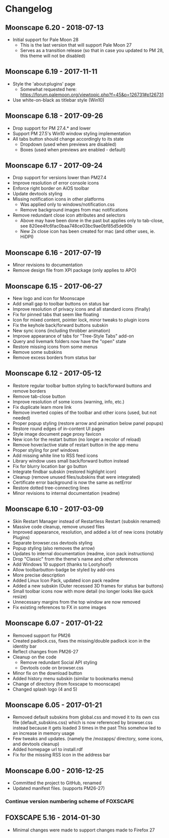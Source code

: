 # Changelog

## Moonscape 6.20 - 2018-07-13
- Initial support for Pale Moon 28
  - This is the last version that will support Pale Moon 27
  - Serves as a transition release (so that in case you updated to PM 28, this theme will not be disabled)

## Moonscape 6.19 - 2017-11-11
- Style the 'about:plugins' page
  - Somewhat requested here: https://forum.palemoon.org/viewtopic.php?f=45&p=126731#p126731
- Use white-on-black as titlebar style (Win10)

## Moonscape 6.18 - 2017-09-26
- Drop support for PM 27.4.* and lower
- Support PM 27.5's Win10 window styling implementation
- All tabs button should change accordingly to its state
  - Dropdown (used when previews are disabled)
  - Boxes (used when previews are enabled - default)

## Moonscape 6.17 - 2017-09-24
- Drop support for versions lower than PM27.4
- Improve resolution of error console icons
- Enforce right border on AiOS toolbar
- Update devtools styling
- Missing notification icons in other platforms
  - Was applied only to windows/notification.css
  - Remove background images from mac notifications
- Remove redundant close icon attributes and selectors
  - Above may have been done in the past but applies only to tab-close, see 820ee4fc6fac0baa748ce03bc9ae0bf85d5de90b
  - New 2x close icon has been created for mac (and other uses, ie. HiDPI)

## Moonscape 6.16 - 2017-07-19
- Minor revisions to documentation
- Remove design file from XPI package (only applies to APO)

## Moonscape 6.15 - 2017-06-27
- New logo and icon for Moonscape
- Add small gap to toolbar buttons on status bar
- Improve resolution of privacy icons and all standard icons (finally)
- Fix for pinned tabs that seem like floating
- Icon for mixed content, pointer lock, minor tweaks to plugin icons
- Fix the keyhole back/forward buttons subskin
- New sync icons (including throbber animation)
- Improve appearance of tabs for "Tree-Style Tabs" add-on
- Query and livemark folders now have the "open" state
- Restore missing icons from some menus
- Remove some subskins
- Remove excess borders from status bar

## Moonscape 6.12 - 2017-05-12
- Restore regular toolbar button styling to back/forward buttons and remove borders
- Remove tab-close button
- Improve resolution of some icons (warning, info, etc.)
- Fix duplicate learn more link
- Remove inverted copies of the toolbar and other icons (used, but not needed)
- Proper popup styling (restore arrow and animation below panel popups)
- Restore round edges of in-content UI pages
- Style image document page proxy favicon
- New icon for the restart button (no longer a recolor of reload)
- Remove hover/active state of restart button in the app menu
- Proper styling for pref windows
- Add missing white line to RSS feed icons
- Library window uses small back/forward button instead
- Fix for blurry location bar go button
- Integrate findbar subskin (restored highlight icon)
- Cleanup (remove unused files/subskins that were integrated)
- Certificate error background is now the same as netError
- Restore dotted tree-connecting lines
- Minor revisions to internal documentation (readme)
	
## Moonscape 6.10 - 2017-03-09
- Skin Restart Manager instead of Restartless Restart (subskin renamed)
- Massive code cleanup, remove unused files
- Improved appearance, resolution, and added a lot of new icons (notably Plugins)
- Separate browser.css devtools styling
- Popup styling (also removes the arrow)
- Updates to internal documentation (readme, icon pack instructions)
- Drop "Classic" from the theme's name and other references
- Add Windows 10 support (thanks to Lootyhoof)
- Allow toolbarbutton-badge be styled by add-ons
- More precise description
- Added Linux Icon Pack, updated icon pack readme
- Added a new subskin (Outer recessed 3D frames for status bar buttons)
- Small toolbar icons now with more detail (no longer looks like quick resize)
- Unnecessary margins from the top window are now removed
- Fix existing references to FX in some images

## Moonscape 6.07 - 2017-01-22
- Removed support for PM26
- Created padlock.css, fixes the missing/double padlock icon in the identity bar
- Reflect changes from PM26-27
- Cleanup on the code
  - Remove redundant Social API styling
  - Devtools code on browser.css
- Minor fix on the download button
- Added history menu subskin (similar to bookmarks menu)
- Change of directory (from foxscape to moonscape)
- Changed splash logo (4 and 5)

## Moonscape 6.05 - 2017-01-21
- Removed default subskins from global.css and moved it to its own css file (default_subskins.css)
  which is now referenced by browser.css instead because it gets loaded 3 times in the past
  This somehow led to an increase in memory usage
- Few tweaks and updates. (namely the /mozapps/ directory, some icons, and devtools cleanup)
- Added homepage url to install.rdf
- Fix for the missing RSS icon in the address bar

## Moonscape 6.00 - 2016-12-25
- Committed the project to GitHub, renamed
- Updated manifest files. (supports PM26-27)

### Continue version numbering scheme of FOXSCAPE

## FOXSCAPE 5.16 - 2014-01-30
- Minimal changes were made to support changes made to Firefox 27